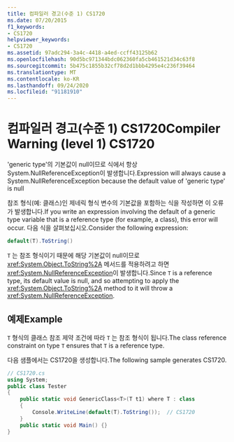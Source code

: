 ```yaml
---
title: 컴파일러 경고(수준 1) CS1720
ms.date: 07/20/2015
f1_keywords:
- CS1720
helpviewer_keywords:
- CS1720
ms.assetid: 97adc294-3a4c-4418-a4ed-ccff43125b62
ms.openlocfilehash: 90d5bc971344bdc062360fa5cb461521d34c63f8
ms.sourcegitcommit: 5b475c1855b32cf78d2d1bbb4295e4c236f39464
ms.translationtype: MT
ms.contentlocale: ko-KR
ms.lasthandoff: 09/24/2020
ms.locfileid: "91181910"
---
```

# <a name="compiler-warning-level-1-cs1720"></a><span data-ttu-id="60ef9-102">컴파일러 경고(수준 1) CS1720</span><span class="sxs-lookup"><span data-stu-id="60ef9-102">Compiler Warning (level 1) CS1720</span></span>

<span data-ttu-id="60ef9-103">'generic type'의 기본값이 null이므로 식에서 항상 System.NullReferenceException이 발생합니다.</span><span class="sxs-lookup"><span data-stu-id="60ef9-103">Expression will always cause a System.NullReferenceException because the default value of 'generic type' is null</span></span>  
  
 <span data-ttu-id="60ef9-104">참조 형식(예: 클래스)인 제네릭 형식 변수의 기본값을 포함하는 식을 작성하면 이 오류가 발생합니다.</span><span class="sxs-lookup"><span data-stu-id="60ef9-104">If you write an expression involving the default of a generic type variable that is a reference type (for example, a class), this error will occur.</span></span> <span data-ttu-id="60ef9-105">다음 식을 살펴보십시오.</span><span class="sxs-lookup"><span data-stu-id="60ef9-105">Consider the following expression:</span></span>  
  
```csharp  
default(T).ToString()  
```  
  
 <span data-ttu-id="60ef9-106">`T` 는 참조 형식이기 때문에 해당 기본값이 null이므로 <xref:System.Object.ToString%2A> 메서드를 적용하려고 하면 <xref:System.NullReferenceException>이 발생합니다.</span><span class="sxs-lookup"><span data-stu-id="60ef9-106">Since `T` is a reference type, its default value is null, and so attempting to apply the <xref:System.Object.ToString%2A> method to it will throw a <xref:System.NullReferenceException>.</span></span>  
  
## <a name="example"></a><span data-ttu-id="60ef9-107">예제</span><span class="sxs-lookup"><span data-stu-id="60ef9-107">Example</span></span>  

 <span data-ttu-id="60ef9-108">`T` 형식의 클래스 참조 제약 조건에 따라 `T` 는 참조 형식이 됩니다.</span><span class="sxs-lookup"><span data-stu-id="60ef9-108">The class reference constraint on type `T` ensures that `T` is a reference type.</span></span>  
  
 <span data-ttu-id="60ef9-109">다음 샘플에서는 CS1720을 생성합니다.</span><span class="sxs-lookup"><span data-stu-id="60ef9-109">The following sample generates CS1720.</span></span>  
  
```csharp  
// CS1720.cs  
using System;  
public class Tester
{  
    public static void GenericClass<T>(T t1) where T : class
    {  
        Console.WriteLine(default(T).ToString());  // CS1720  
    }  
    public static void Main() {}  
}  
```
